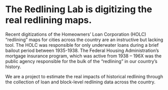 # The Redlining Lab is digitizing the real redlining maps. 
Recent digitizations of the Homeowners’ Loan Corporation (HOLC) “redlining” maps for cities across the country are an instructive but lacking tool. The HOLC was responsible for only underwater loans during a brief bailout period between 1935-1938. The Federal Housing Administration’s mortgage insurance program, which was active from 1938 – 196X was the public agency responsible for the bulk of the “redlining” in our country’s history.

We are a project to estimate the real impacts of historical redlining through the collection of loan and block-level redlining data across the country.
